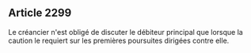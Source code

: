 Article 2299
----
Le créancier n'est obligé de discuter le débiteur principal que lorsque la
caution le requiert sur les premières poursuites dirigées contre elle.
